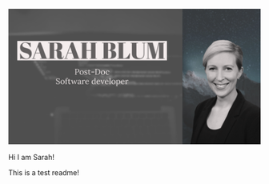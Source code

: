 ![Alt Text](https://github.com/s4rify/s4rify/blob/master/banner.png)

Hi I am Sarah!

This is a test readme!